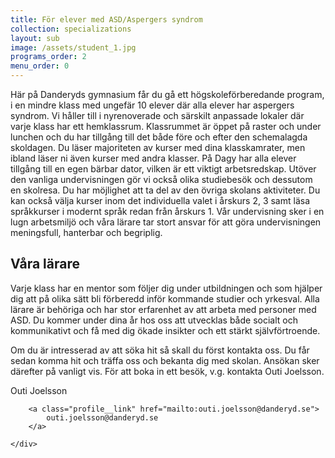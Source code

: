 ```yaml
---
title: För elever med ASD/Aspergers syndrom
collection: specializations
layout: sub
image: /assets/student_1.jpg
programs_order: 2
menu_order: 0
---
```


Här på Danderyds gymnasium får
du gå ett högskoleförberedande
program, i en mindre klass med
ungefär 10 elever där alla elever
har aspergers syndrom.
Vi håller till i nyrenoverade och
särskilt anpassade lokaler där
varje klass har ett hemklassrum.
Klassrummet är öppet på raster
och under lunchen och du har
tillgång till det både före och efter
den schemalagda skoldagen. Du
läser majoriteten av kurser med
dina klasskamrater, men ibland
läser ni även kurser med andra
klasser. På Dagy har alla elever
tillgång till en egen bärbar dator,
vilken är ett viktigt arbetsredskap.
Utöver den vanliga undervisningen
gör vi också olika studiebesök
och dessutom en skolresa. Du har
möjlighet att ta del av den övriga
skolans aktiviteter.
Du kan också välja kurser inom
det individuella valet i årskurs
2, 3 samt läsa språkkurser i
modernt språk redan från årskurs
1. 
Vår undervisning sker i en lugn
arbetsmiljö och våra lärare tar stort
ansvar för att göra undervisningen
meningsfull, hanterbar och
begriplig. 

## Våra lärare

Varje klass har en mentor som
följer dig under utbildningen och
som hjälper dig att på olika sätt
bli förberedd inför kommande
studier och yrkesval. Alla lärare är
behöriga och har stor erfarenhet
av att arbeta med personer med
ASD. Du kommer under dina år
hos oss att utvecklas både socialt
och kommunikativt och få med
dig ökade insikter och ett stärkt
självförtroende.

Om du är intresserad av att söka hit så skall du först kontakta oss. Du får sedan komma hit och träffa oss och bekanta dig med skolan. Ansökan sker därefter på vanligt vis. För att boka in ett besök, v.g. kontakta Outi Joelsson.

<div class="profile">
	<div class="profile__info">
		<div class="profile__title">Outi Joelsson</div>

		<a class="profile__link" href="mailto:outi.joelsson@danderyd.se">
			outi.joelsson@danderyd.se
		</a>
			
	</div>
</div>
